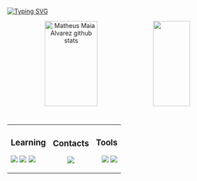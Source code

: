 #
[![Typing SVG](https://readme-typing-svg.herokuapp.com/?color=3d85c6&size=35&center=true&vCenter=true&width=1000&lines=Hi,+my+name+is+Bruno+Costa+Souto;I'm+18+years+old;I+from+Brazil,+RN;Information+Systems+Student;Be+Welcome!+:%29)](https://git.io/typing-svg)

<div align="center">  
  <img width="49%" height="195px" src="https://github-readme-stats.vercel.app/api?username=SoutoCB&show_icons=true&count_private=true&hide_border=true&title_color=3d85c6&icon_color=3d85c6&text_color=c9d1d9&bg_color=0d1117&rank_icon=github" alt="Matheus Maia Alvarez github stats" /> 
  <img width="41%" height="195px" src="https://github-readme-stats.vercel.app/api/top-langs/?username=SoutoCB&layout=compact&hide_border=true&title_color=3d85c6&text_color=c9d1d9&bg_color=0d1117" />
</div>

#

<div align="center">
  <table>
    <tr>
      <td>
        <h3 align="center">Learning</h3>
        <p align="left">
          <img src="https://img.shields.io/badge/Python-14354C?style=for-the-badge&logo=python&logoColor=white">
          <img src="https://img.shields.io/badge/C-00599C?style=for-the-badge&logo=c&logoColor=white">
          <img src ="https://img.shields.io/badge/figma-%23F24E1E.svg?style=for-the-badge&logo=figma&logoColor=white">
        </p>
      </td>
      <td>
        <h3 align="center">Contacts</h3>
        <p align="center">
          <a href="https://www.instagram.com/brunoso_uto/" target="_blank">
            <img src="https://img.shields.io/badge/-Instagram-%23E4405F?style=for-the-badge&logo=instagram&logoColor=white">
          </a>
        </p>
      </td>
      <td>
        <h3 align="center">Tools</h3>
        <p align="right">
          <img src="https://img.shields.io/badge/VS%20Code-0078d7.svg?style=for-the-badge&logo=visual-studio-code&logoColor=white">
          <img src="https://img.shields.io/badge/git-%23F05033.svg?style=for-the-badge&logo=git&logoColor=white">
        </p>
      </td>
    </tr>
  </table>
</div>




